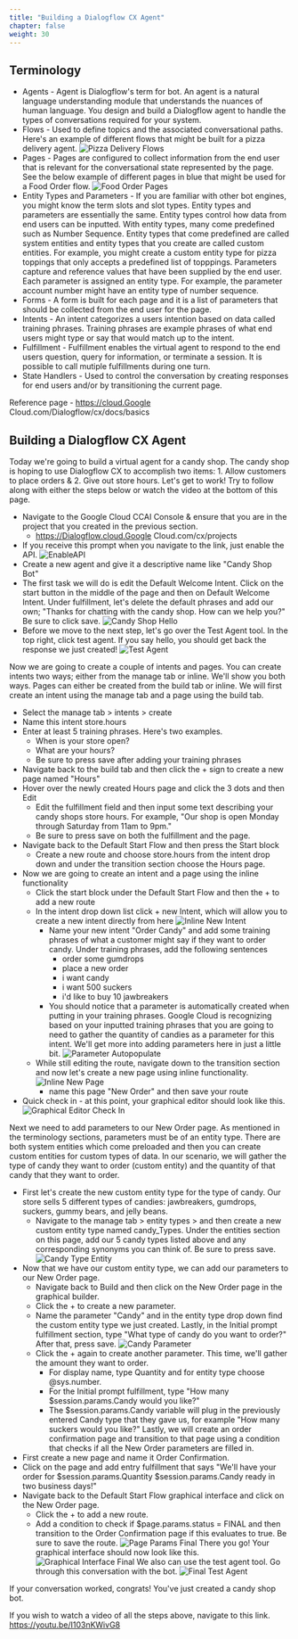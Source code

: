 ```yaml
---
title: "Building a Dialogflow CX Agent"
chapter: false
weight: 30
---
```

## Terminology
- Agents - Agent is Dialogflow's term for bot. An agent is a natural language understanding module that understands the nuances of human language. You design and build a Dialogflow agent to handle the types of conversations required for your system.
- Flows - Used to define topics and the associated conversational paths. Here's an example of different flows that might be built for a pizza delivery agent.
![Pizza Delivery Flows](/images/PizzaDeliveryFlows.jpg)
- Pages - Pages are configured to collect information from the end user that is relevant for the conversational state represented by the page. See the below example of different pages in blue that might be used for a Food Order flow. 
![Food Order Pages](/images/foodOrderPages.jpg)
- Entity Types and Parameters - If you are familiar with other bot engines, you might know the term slots and slot types. Entity types and parameters are essentially the same. Entity types control how data from end users can be inputted. With entity types, many come predefined such as Number Sequence. Entity types that come predefined are called system entities and entity types that you create are called custom entities. For example, you might create a custom entity type for pizza toppings that only accepts a predefined list of topppings. Parameters capture and reference values that have been supplied by the end user. Each parameter is assigned an entity type. For example, the parameter account number might have an entity type of number sequence. 
- Forms - A form is built for each page and it is a list of parameters that should be collected from the end user for the page.
- Intents - An intent categorizes a users intention based on data called training phrases. Training phrases are example phrases of what end users might type or say that would match up to the intent.
- Fulfillment - Fulfillment enables the virtual agent to respond to the end users question, query for information, or terminate a session. It is possible to call mutiple fulfillments during one turn.
- State Handlers - Used to control the conversation by creating responses for end users and/or by transitioning the current page.

Reference page - https://cloud.Google Cloud.com/Dialogflow/cx/docs/basics 


## Building a Dialogflow CX Agent
Today we're going to build a virtual agent for a candy shop. The candy shop is hoping to use Dialogflow CX to accomplish two items: 1. Allow customers to place orders & 2. Give out store hours. Let's get to work! Try to follow along with either the steps below or watch the video at the bottom of this page.

- Navigate to the Google Cloud CCAI Console & ensure that you are in the project that you created in the previous section. 
    - https://Dialogflow.cloud.Google Cloud.com/cx/projects
- If you receive this prompt when you navigate to the link, just enable the API.
![EnableAPI](/images/EnableAPI.jpg)
- Create a new agent and give it a descriptive name like "Candy Shop Bot"
- The first task we will do is edit the Default Welcome Intent. Click on the start button in the middle of the page and then on Default Welcome Intent. Under fulfillment, let's delete the default phrases and add our own; "Thanks for chatting with the candy shop. How can we help you?" Be sure to click save. 
![Candy Shop Hello](/images/candyShopHello.jpg)
- Before we move to the next step, let's go over the Test Agent tool. In the top right, click test agent. If you say hello, you should get back the response we just created!
![Test Agent](/images/testAgent.jpg)

Now we are going to create a couple of intents and pages. You can create intents two ways; either from the manage tab or inline. We'll show you both ways. Pages can either be created from the build tab or inline. We will first create an intent using the manage tab and a page using the build tab.
- Select the manage tab > intents > create
- Name this intent store.hours
- Enter at least 5 training phrases. Here's two examples.
    - When is your store open? 
    - What are your hours?
    - Be sure to press save after adding your training phrases
- Navigate back to the build tab and then click the + sign to create a new page named "Hours"
- Hover over the newly created Hours page and click the 3 dots and then Edit
    - Edit the fulfillment field and then input some text describing your candy shops store hours. For example, "Our shop is open Monday through Saturday from 11am to 9pm."
    - Be sure to press save on both the fulfillment and the page. 
- Navigate back to the Default Start Flow and then press the Start block
    - Create a new route and choose store.hours from the intent drop down and under the transition section choose the Hours page. 
- Now we are going to create an intent and a page using the inline functionality
    - Click the start block under the Default Start Flow and then the + to add a new route
    - In the intent drop down list click + new Intent, which will allow you to create a new intent directly from here
    ![Inline New Intent](/images/inlineNewIntent.jpg)
        - Name your new intent "Order Candy" and add some training phrases of what a customer might say if they want to order candy. Under training phrases, add the following sentences
            - order some gumdrops
            - place a new order
            - i want candy
            - i want 500 suckers
            - i'd like to buy 10 jawbreakers
        - You should notice that a parameter is automatically created when putting in your training phrases. Google Cloud is recognizing based on your inputted training phrases that you are going to need to gather the quantity of candies as a parameter for this intent. We'll get more into adding parameters here in just a little bit.
        ![Parameter Autopopulate](/images/parameterAutopopulate.jpg)
    - While still editing the route, navigate down to the transition section and now let's create a new page using inline functionality. 
    ![Inline New Page](/images/inlineNewPage.jpg)
        - name this page "New Order" and then save your route
- Quick check in - at this point, your graphical editor should look like this. 
![Graphical Editor Check In](/images/graphicalEditorCheckIn.jpg)

Next we need to add parameters to our New Order page. As mentioned in the terminology sections, parameters must be of an entity type. There are both system entities which come preloaded and then you can create custom entities for custom types of data. In our scenario, we will gather the type of candy they want to order (custom entity) and the quantity of that candy that they want to order. 
- First let's create the new custom entity type for the type of candy. Our store sells 5 different types of candies: jawbreakers, gumdrops, suckers, gummy bears, and jelly beans.
    - Navigate to the manage tab > entity types > and then create a new custom entity type named candy_Types. Under the entities section on this page, add our 5 candy types listed above and any corresponding synonyms you can think of. Be sure to press save.
    ![Candy Type Entity](/images/candyTypeEntity.jpg)
- Now that we have our custom entity type, we can add our parameters to our New Order page. 
    - Navigate back to Build and then click on the New Order page in the graphical builder. 
    - Click the + to create a new parameter.
    - Name the parameter "Candy" and in the entity type drop down find the custom entity type we just created. Lastly, in the Initial prompt fulfillment section, type "What type of candy do you want to order?" After that, press save.
    ![Candy Parameter](/images/candyParameter.jpg)
    - Click the + again to create another parameter. This time, we'll gather the amount they want to order.
        - For display name, type Quantity and for entity type choose @sys.number. 
        - For the Initial prompt fulfillment, type "How many $session.params.Candy would you like?"
        - The $session.params.Candy variable will plug in the previously entered Candy type that they gave us, for example "How many suckers would you like?"
Lastly, we will create an order confirmation page and transition to that page using a condition that checks if all the New Order parameters are filled in.
- First create a new page and name it Order Confirmation. 
- Click on the page and add entry fulfillment that says "We'll have your order for $session.params.Quantity $session.params.Candy ready in two business days!"
- Navigate back to the Default Start Flow graphical interface and click on the New Order page. 
    - Click the + to add a new route. 
    - Add a condition to check if $page.params.status = FINAL and then transition to the Order Confirmation page if this evaluates to true. Be sure to save the route.
    ![Page Params Final](/images/pageParamsFinal.jpg)
There you go! Your graphical interface should now look like this. 
![Graphical Interface Final](/images/graphicalInterfaceFinal.jpg)
We also can use the test agent tool. Go through this conversation with the bot.
![Final Test Agent](/images/finalTestAgent.jpg)

If your conversation worked, congrats! You've just created a candy shop bot.

If you wish to watch a video of all the steps above, navigate to this link. https://youtu.be/I103nKWivG8 

